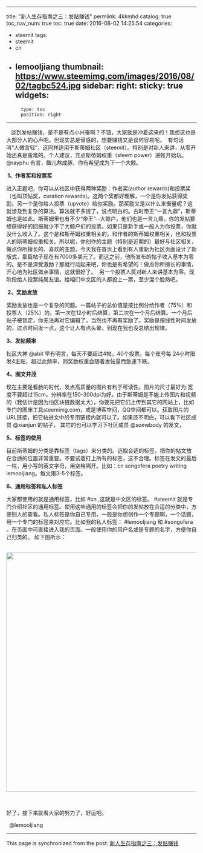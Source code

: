 
---
title: "新人生存指南之三：发贴赚钱"
permlink: 4kkmhd
catalog: true
toc_nav_num: true
toc: true
date: 2016-08-02 14:25:54
categories:
- steemit
tags:
- steemit
- cn
- lemooljiang
thumbnail: https://www.steemimg.com/images/2016/08/02/tagbc524.jpg
sidebar:
    right:
        sticky: true
widgets:
    -
        type: toc
        position: right
---


<p>   谈到发帖赚钱，是不是有点小兴奋啊？不错，大家就是冲着这来的！我想这也是大部分人的心声吧。但现实总是骨感的，想要赚钱又是谈何容易呢。  有句话叫“人微言轻”，这同样适用于斯蒂姆社区（steemit）。特别是对新人来讲，从零开始还真是蛮难的。个人建议，充点斯蒂姆权重（steem power）进帐开始玩。 @rayphu 有言，鲰儿熬成豚，你有希望成为下一个大鲸。</p>
<p><strong>&nbsp;1、作者奖和投票奖 &nbsp;</strong></p>
<p>进入正题吧，你可以从社区中获得两种奖励：作者奖(author rewards)和投票奖（也叫顶帖奖，curation rewards)。这两个奖都好理解，一个是你发帖获得奖励，另一个是你给人投票（upvote）给你奖励。那奖励又是以什么来衡量呢？这就涉及到复杂的算法。算法就不多提了，说点明白的。古时帝王“一言九鼎”，斯蒂姆也是如此。斯蒂姆里也有不少“帝王”--大鲸户，他们也是一言九鼎。你的发帖要想获得好的回报就少不了大鲸户们的投票。如果只是新手或一般人为你投票，你就没什么收入了。这个是和斯蒂姆权重相关的。和作者的斯蒂姆权重相关，也和投票人的斯蒂姆权重相关。所以呢，你创作的主题（特别是近期的）最好与社区相关，做点你所擅长的、喜欢的主题。今天我在首页上看到有人重新为社区页面设计了新版式，那篇帖子现在有7000多美元了。而这之前，他所发布的帖子收入基本为零的。是不是深受激励？那就行动起来吧，你也是有希望的！做点你所擅长的事情，开心地为社区做点事情，这就很好了。 &nbsp;另一个投票人奖对新人来讲基本为零。现阶段给人投票纯属友谊。给咱们中文区的人都投上一票，至少混个脸熟吧。</p>
<p><strong>&nbsp;2、奖励发放&nbsp;</strong></p>
<p>奖励发放也是一个复杂的问题。一篇帖子的总价值是按比例分给作者（75%）和投票人（25%）的。第一次在12小时后结算，第二次在一个月后结算。一个月后贴子被锁定，你无法再对它编辑了，当然也不再有奖励了。奖励是按线性时间发放的，过点时间发一点，这个让人有点头晕，到现在我也没总结出规律。&nbsp;</p>
<p><strong>3、发帖频率 &nbsp;</strong></p>
<p>社区大神 @abit 早有明言，每天不要超过4帖，40个投票。每个账号每 24小时限发4主贴，超过此频率，则奖励权重会随着发帖量而急速下跌。&nbsp;</p>
<p><strong>4、图文并茂 &nbsp;</strong></p>
<p>现在主要是看脸的时代，发点高质量的图片有利于可读性。图片的尺寸最好为:宽度不要超过15cm，分辨率在150-300dpi为好。由于斯蒂姆是不能上传图片和视频的（我估计是因为怕区块链数据太大），你要先把它们上传到其它的网站上，比如专门的图床工具steemimg.com，或是博客空间，QQ空间都可以。获取图片的URL链接，把它帖进文中的专用链接内就可以了。如果还不明白，可以看下社区成员 @xianjun 的帖子，  其它的也可以学习下社区成员 @somebody 的发文， &nbsp;</p>
<p><strong>5、标签的使用 &nbsp;</strong></p>
<p>目前斯蒂姆的分类是靠标签（tags）来分类的。选取合适的标签，把你的帖文放在合适的位置非常重要。不要试着打上所有的标签，这不合理。标签在发文的最后一栏，用小写的英文字母，用空格隔开。比如：cn songofera poetry writing lemooljiang。每文用3-5个标签。&nbsp;</p>

<p><strong>6、通用标签和私人标签 &nbsp;</strong></p>
<p>大家都使用的就是通用标签，比如 #cn ,这就是中文区的标签。 #steemit 就是专门介绍社区的通用标签。使用这些通用的标签会把你的发帖放在合适的分类中，方便别人的查看。私人标签是你自己专用，一般是你想创作一个专题啊，一个话题，用一个专门的标签来对应它。比如我的私人标签： #lemooljiang 和 #songofera 。在页面中可直接进入我的页面。一般使用你的用户名或是专题的名字，方便你自己归类的。 如下图所示：</p>
<p>&nbsp;&nbsp;&nbsp;<img src="https://www.steemimg.com/images/2016/08/02/tagbc524.jpg" width="1181" height="632"/></p>
<p>&nbsp;</p>
<p>好了，接下来就看大家的努力了，好运吧。&nbsp;</p>
<p>&nbsp;&nbsp;@lemooljiang&nbsp;</p>

- - -

This page is synchronized from the post: [新人生存指南之三：发贴赚钱](https://steemit.com/@lemooljiang/4kkmhd)

